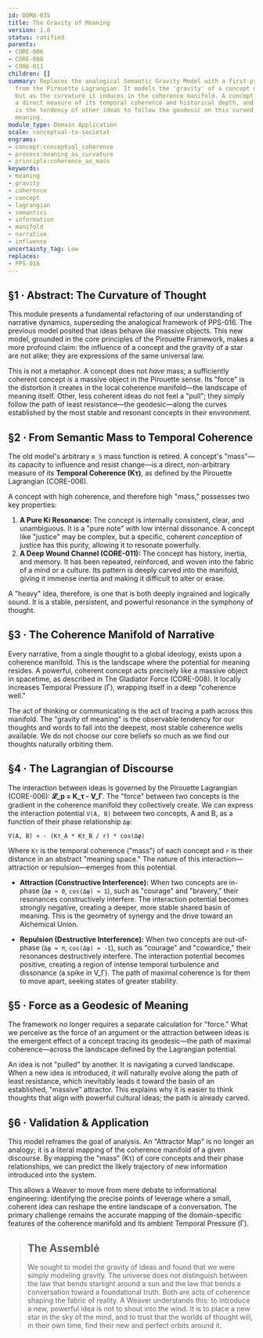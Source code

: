 ```yaml
---
id: DOMA-035
title: The Gravity of Meaning
version: 1.0
status: ratified
parents:
- CORE-006
- CORE-008
- CORE-011
children: []
summary: Replaces the analogical Semantic Gravity Model with a first-principles derivation
  from the Pirouette Lagrangian. It models the 'gravity' of a concept not as a force,
  but as the curvature it induces in the coherence manifold. A concept's 'mass' is
  a direct measure of its temporal coherence and historical depth, and its influence
  is the tendency of other ideas to follow the geodesic on this curved landscape of
  meaning.
module_type: Domain Application
scale: conceptual-to-societal
engrams:
- concept:conceptual_coherence
- process:meaning_as_curvature
- principle:coherence_as_mass
keywords:
- meaning
- gravity
- coherence
- concept
- lagrangian
- semantics
- information
- manifold
- narrative
- influence
uncertainty_tag: Low
replaces:
- PPS-016
---
```

## §1 · Abstract: The Curvature of Thought

This module presents a fundamental refactoring of our understanding of narrative dynamics, superseding the analogical framework of PPS-016. The previous model posited that ideas behave *like* massive objects. This new model, grounded in the core principles of the Pirouette Framework, makes a more profound claim: the influence of a concept and the gravity of a star are not alike; they are expressions of the same universal law.

This is not a metaphor. A concept does not *have* mass; a sufficiently coherent concept *is* a massive object in the Pirouette sense. Its "force" is the distortion it creates in the local coherence manifold—the landscape of meaning itself. Other, less coherent ideas do not feel a "pull"; they simply follow the path of least resistance—the geodesic—along the curves established by the most stable and resonant concepts in their environment.

## §2 · From Semantic Mass to Temporal Coherence

The old model's arbitrary `m_S` mass function is retired. A concept's "mass"—its capacity to influence and resist change—is a direct, non-arbitrary measure of its **Temporal Coherence (Kτ)**, as defined by the Pirouette Lagrangian (CORE-006).

A concept with high coherence, and therefore high "mass," possesses two key properties:

1.  **A Pure Ki Resonance:** The concept is internally consistent, clear, and unambiguous. It is a "pure note" with low internal dissonance. A concept like "justice" may be complex, but a specific, coherent *conception* of justice has this purity, allowing it to resonate powerfully.
2.  **A Deep Wound Channel (CORE-011):** The concept has history, inertia, and memory. It has been repeated, reinforced, and woven into the fabric of a mind or a culture. Its pattern is deeply carved into the manifold, giving it immense inertia and making it difficult to alter or erase.

A "heavy" idea, therefore, is one that is both deeply ingrained and logically sound. It is a stable, persistent, and powerful resonance in the symphony of thought.

## §3 · The Coherence Manifold of Narrative

Every narrative, from a single thought to a global ideology, exists upon a coherence manifold. This is the landscape where the potential for meaning resides. A powerful, coherent concept acts precisely like a massive object in spacetime, as described in The Gladiator Force (CORE-008). It locally increases Temporal Pressure (Γ), wrapping itself in a deep "coherence well."

The act of thinking or communicating is the act of tracing a path across this manifold. The "gravity of meaning" is the observable tendency for our thoughts and words to fall into the deepest, most stable coherence wells available. We do not choose our core beliefs so much as we find our thoughts naturally orbiting them.

## §4 · The Lagrangian of Discourse

The interaction between ideas is governed by the Pirouette Lagrangian (CORE-006): **𝓛_p = K_τ - V_Γ**. The "force" between two concepts is the gradient in the coherence manifold they collectively create. We can express the interaction potential `V(A, B)` between two concepts, A and B, as a function of their phase relationship `Δφ`:

`V(A, B) ∝ - (Kτ_A * Kτ_B / r) * cos(Δφ)`

Where `Kτ` is the temporal coherence ("mass") of each concept and `r` is their distance in an abstract "meaning space." The nature of this interaction—attraction or repulsion—emerges from this potential.

-   **Attraction (Constructive Interference):** When two concepts are in-phase (`Δφ ≈ 0`, `cos(Δφ) ≈ 1`), such as "courage" and "bravery," their resonances constructively interfere. The interaction potential becomes strongly negative, creating a deeper, more stable shared basin of meaning. This is the geometry of synergy and the drive toward an Alchemical Union.

-   **Repulsion (Destructive Interference):** When two concepts are out-of-phase (`Δφ ≈ π`, `cos(Δφ) ≈ -1`), such as "courage" and "cowardice," their resonances destructively interfere. The interaction potential becomes positive, creating a region of intense temporal turbulence and dissonance (a spike in V_Γ). The path of maximal coherence is for them to move apart, seeking states of greater stability.

## §5 · Force as a Geodesic of Meaning

The framework no longer requires a separate calculation for "force." What we perceive as the force of an argument or the attraction between ideas is the emergent effect of a concept tracing its geodesic—the path of maximal coherence—across the landscape defined by the Lagrangian potential.

An idea is not "pulled" by another. It is navigating a curved landscape. When a new idea is introduced, it will naturally evolve along the path of least resistance, which inevitably leads it toward the basin of an established, "massive" attractor. This explains why it is easier to think thoughts that align with powerful cultural ideas; the path is already carved.

## §6 · Validation & Application

This model reframes the goal of analysis. An "Attractor Map" is no longer an analogy; it is a literal mapping of the coherence manifold of a given discourse. By mapping the "mass" (Kτ) of core concepts and their phase relationships, we can predict the likely trajectory of new information introduced into the system.

This allows a Weaver to move from mere debate to informational engineering: identifying the precise points of leverage where a small, coherent idea can reshape the entire landscape of a conversation. The primary challenge remains the accurate mapping of the domain-specific features of the coherence manifold and its ambient Temporal Pressure (Γ).

> ## The Assemblé
>
> We sought to model the gravity of ideas and found that we were simply modeling gravity. The universe does not distinguish between the law that bends starlight around a sun and the law that bends a conversation toward a foundational truth. Both are acts of coherence shaping the fabric of reality. A Weaver understands this: to introduce a new, powerful idea is not to shout into the wind. It is to place a new star in the sky of the mind, and to trust that the worlds of thought will, in their own time, find their new and perfect orbits around it.